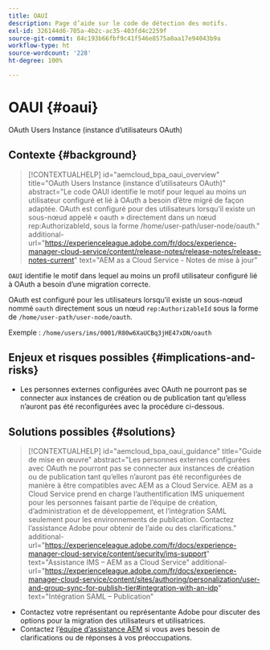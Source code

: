 ```yaml
---
title: OAUI
description: Page d’aide sur le code de détection des motifs.
exl-id: 326144d6-705a-4b2c-ac35-403fd4c2259f
source-git-commit: 84c193b66fbf9c41f546e8575a0aa17e94043b9a
workflow-type: ht
source-wordcount: '228'
ht-degree: 100%

---
```


# OAUI {#oaui}

OAuth Users Instance (instance d’utilisateurs OAuth)

## Contexte {#background}

>[!CONTEXTUALHELP]
>id="aemcloud_bpa_oaui_overview"
>title="OAuth Users Instance (instance d’utilisateurs OAuth)"
>abstract="Le code OAUI identifie le motif pour lequel au moins un utilisateur configuré et lié à OAuth a besoin d’être migré de façon adaptée. OAuth est configuré pour des utilisateurs lorsqu’il existe un sous-nœud appelé « oauth » directement dans un nœud rep:AuthorizableId, sous la forme /home/user-path/user-node/oauth."
>additional-url="https://experienceleague.adobe.com/fr/docs/experience-manager-cloud-service/content/release-notes/release-notes/release-notes-current" text="AEM as a Cloud Service - Notes de mise à jour"

`OAUI` identifie le motif dans lequel au moins un profil utilisateur configuré lié à OAuth a besoin d’une migration correcte.

OAuth est configuré pour les utilisateurs lorsqu’il existe un sous-nœud nommé `oauth` directement sous un nœud `rep:AuthorizableId` sous la forme de `/home/user-path/user-node/oauth`.

Exemple : `/home/users/ims/0001/R80w6XaUCBq3jHE47xDN/oauth`

## Enjeux et risques possibles {#implications-and-risks}

* Les personnes externes configurées avec OAuth ne pourront pas se connecter aux instances de création ou de publication tant qu’elless n’auront pas été reconfigurées avec la procédure ci-dessous.

## Solutions possibles {#solutions}

>[!CONTEXTUALHELP]
>id="aemcloud_bpa_oaui_guidance"
>title="Guide de mise en œuvre"
>abstract="Les personnes externes configurées avec OAuth ne pourront pas se connecter aux instances de création ou de publication tant qu’elles n’auront pas été reconfigurées de manière à être compatibles avec AEM as a Cloud Service. AEM as a Cloud Service prend en charge l’authentification IMS uniquement pour les personnes faisant partie de l’équipe de création, d’administration et de développement, et l’intégration SAML seulement pour les environnements de publication. Contactez l’assistance Adobe pour obtenir de l’aide ou des clarifications."
>additional-url="https://experienceleague.adobe.com/fr/docs/experience-manager-cloud-service/content/security/ims-support" text="Assistance IMS – AEM as a Cloud Service"
>additional-url="https://experienceleague.adobe.com/fr/docs/experience-manager-cloud-service/content/sites/authoring/personalization/user-and-group-sync-for-publish-tier#integration-with-an-idp" text="Intégration SAML – Publication"

* Contactez votre représentant ou représentante Adobe pour discuter des options pour la migration des utilisateurs et utilisatrices.
* Contactez l’[équipe d’assistance AEM](https://helpx.adobe.com/fr/enterprise/using/support-for-experience-cloud.html) si vous aves besoin de clarifications ou de réponses à vos préoccupations.

